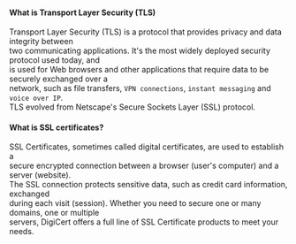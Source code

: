 #### What is Transport Layer Security (TLS)  
Transport Layer Security (TLS) is a protocol that provides privacy and data integrity between  
two communicating applications. It's the most widely deployed security protocol used today, and  
is used for Web browsers and other applications that require data to be securely exchanged over a  
network, such as file transfers, `VPN connections`, `instant messaging` and `voice over IP`.  
TLS evolved from Netscape's Secure Sockets Layer (SSL) protocol. 

#### What is SSL certificates?
SSL Certificates, sometimes called digital certificates, are used to establish a  
secure encrypted connection between a browser (user's computer) and a server (website).  
The SSL connection protects sensitive data, such as credit card information, exchanged   
during each visit (session). Whether you need to secure one or many domains, one or multiple   
servers, DigiCert offers a full line of SSL Certificate products to meet your needs.

